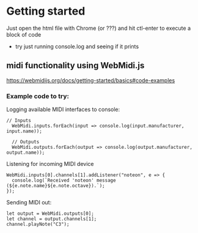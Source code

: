 # Getting started

Just open the html file with Chrome (or ???) and hit ctl-enter to execute a block of code
- try just running console.log and seeing if it prints

## midi functionality using WebMidi.js
https://webmidijs.org/docs/getting-started/basics#code-examples

### Example code to try:

Logging available MIDI interfaces to console:
```
// Inputs
  WebMidi.inputs.forEach(input => console.log(input.manufacturer, input.name));
  
  // Outputs
  WebMidi.outputs.forEach(output => console.log(output.manufacturer, output.name));
  ```
  
  Listening for incoming MIDI device
  ```
  WebMidi.inputs[0].channels[1].addListener("noteon", e => {
    console.log(`Received 'noteon' message (${e.note.name}${e.note.octave}).`);
  });
  ```
  
  Sending MIDI out:
  ```
  let output = WebMidi.outputs[0];
  let channel = output.channels[1];
  channel.playNote("C3");
  ```

  
